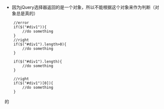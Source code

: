 - 因为jQuery选择器返回的是一个对象，所以不能根据这个对象来作为判断（对象总是真的）
```
    //error
    if($("#div1")){
        //do something
    }
    //right
    if($("#div1").length>0){
        //do something
    }

    if($("#div1").length){
        //do something
    }

    //right
    if($("#div1")[0]){
        //do something
    }
```
的